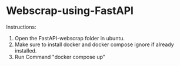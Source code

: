 # Webscrap-using-FastAPI

Instructions:
1. Open the FastAPI-webscrap folder in ubuntu.
2. Make sure to install docker and docker compose ignore if already installed.
3. Run Command "docker compose up"
